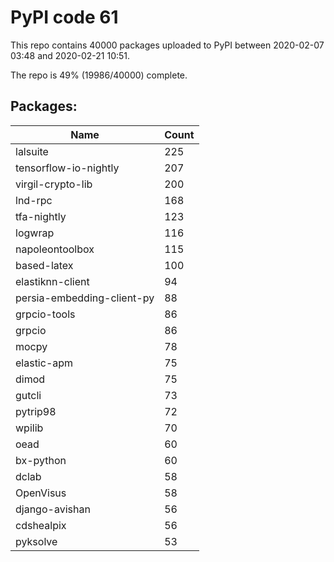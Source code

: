 # PyPI code 61

This repo contains 40000 packages uploaded to PyPI between 
2020-02-07 03:48 and 2020-02-21 10:51.

The repo is 49% (19986/40000) complete.

## Packages:

| Name  | Count |
| ----- | ----- |
| lalsuite | 225 |
| tensorflow-io-nightly | 207 |
| virgil-crypto-lib | 200 |
| lnd-rpc | 168 |
| tfa-nightly | 123 |
| logwrap | 116 |
| napoleontoolbox | 115 |
| based-latex | 100 |
| elastiknn-client | 94 |
| persia-embedding-client-py | 88 |
| grpcio-tools | 86 |
| grpcio | 86 |
| mocpy | 78 |
| elastic-apm | 75 |
| dimod | 75 |
| gutcli | 73 |
| pytrip98 | 72 |
| wpilib | 70 |
| oead | 60 |
| bx-python | 60 |
| dclab | 58 |
| OpenVisus | 58 |
| django-avishan | 56 |
| cdshealpix | 56 |
| pyksolve | 53 |


